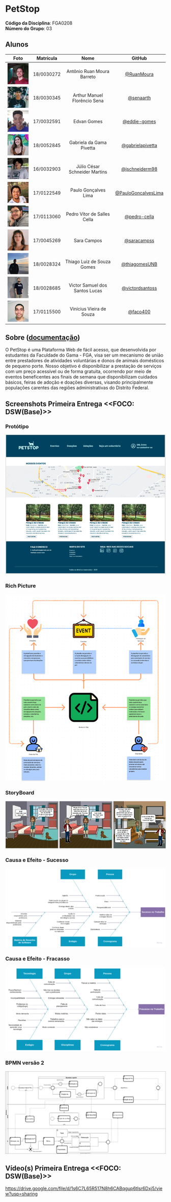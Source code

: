 # PetStop 

**Código da Disciplina**: FGA0208<br>
**Número do Grupo**: 03<br>

## Alunos

| Foto | Matrícula | Nome | GitHub |
|:--:|:--:|:--:|:--:|
| <img src="docs/images/team/ruan.jpeg" width="100">| 18/0030272 | Antônio Ruan Moura Barreto| [@RuanMoura](https://github.com/RuanMoura) 
| <img src="docs/images/team/sena.png" width="100">| 18/0030345 | Arthur Manuel Florêncio Sena | [@senaarth](https://github.com/senaarth) 
| <img src="docs/images/team/edvan.jpeg" width="100">| 17/0032591 | Edvan Gomes | [@eddie-gomes](https://github.com/eddie-gomes) 
| <img src="docs/images/team/gabi.jpeg" width="100">| 18/0052845 | Gabriela da Gama Pivetta | [@gabrielapivetta](https://github.com/gabrielapivetta) 
| <img src="docs/images/team/julio.jpeg" width="100">| 16/0032903 | Júlio César Schneider Martins | [@jschneiderm98](https://github.com/jschneiderm98) 
| <img src="docs/images/team/paulo.jpeg" width="100">| 17/0122549 | Paulo Gonçalves Lima | [@PauloGoncalvesLima](https://github.com/PauloGoncalvesLima) 
| <img src="docs/images/team/pedro.jpeg" width="100">| 17/0113060 | Pedro Vítor de Salles Cella | [@pedro-cella](https://github.com/pedro-cella) 
| <img src="docs/images/team/sara.jpeg" width="100">| 17/0045269  | Sara Campos | [@saracampss](https://github.com/saracampss) 
| <img src="docs/images/team/thiago.jpeg" width="100">| 18/0028324 | Thiago Luiz de Souza Gomes | [@thiagomesUNB](https://github.com/thiagomesUNB) 
| <img src="docs/images/team/victor.jpeg" width="100">| 18/0028685 | Victor Samuel dos Santos Lucas| [@victordsantoss](https://github.com/victordsantoss) 
| <img src="docs/images/team/vini.jpeg" width="100">| 17/0115500 | Vinícius Vieira de Souza | [@faco400](https://github.com/faco400) 



## Sobre ([documentação](https://unbarqdsw2021-1.github.io/2021.1_G3_PetStop_docs/))

O PetStop é uma Plataforma Web de fácil acesso, que desenvolvida por estudantes da Faculdade do Gama - FGA, visa ser um mecanismo de união entre prestadores de atividades voluntárias e donos de animais domésticos de pequeno porte. Nosso objetivo é disponibilizar a prestação de serviços com um preço acessível ou de forma gratuita, ocorrendo por meio de eventos beneficentes aos finais de semana que disponibilizam cuidados básicos, feiras de adoção e doações diversas, visando principalmente populações carentes das regiões administrativas do Distrito Federal.

## Screenshots Primeira Entrega <<FOCO: DSW(Base)>>

### Protótipo
![Protótipo](./docs/images/prototipo-print.png)

### Rich Picture
![RichPicture](./docs/images/richpicturegrupo2.png)

### StoryBoard
![StoryBoard](./docs/images/storyboard1.jpeg)

### Causa e Efeito - Sucesso
![CausaeEfeitoSucesso](./docs/images/Sucesso.jpg)
### Causa e Efeito - Fracasso
![CausaeEfeitoFracasso](./docs/images/Fracasso.jpg)

### BPMN versão 2
![BPMNv2](./docs/images/BPMNv2.svg)


## Vídeo(s) Primeira Entrega <<FOCO: DSW(Base)>>
https://drive.google.com/file/d/1s6C7L65R517N8h6CABqgup6tIsr6Dxj5/view?usp=sharing


<!--
## Screenshots Segunda Entrega <<FOCO: DSW(Modelagem)>>
Adicione 2 ou mais screenshots do projeto em termos de artefatos da Segunda Entrega.

## Vídeo(s) Segunda Entrega <<FOCO: DSW(Modelagem)>>
Adicione o(s)s vídeo(s) da Segunda Entrega.



## Screenshots Terceira Entrega <<FOCO: DSW(Padrões de Projeto)>>
Adicione 2 ou mais screenshots do projeto em termos de artefatos da Terceira Entrega.

## Vídeo(s) Terceira Entrega <<FOCO: DSW(Padrões de Projeto)>>
Adicione o(s)s vídeo(s) da Terceira Entrega.



## Screenshots Quarta Entrega (FINAL) <<FOCOS: Arquitetura & Reutilização de Software & PROJETO FINAL>>
Adicione 2 ou mais screenshots do projeto em termos de interface e/ou funcionamento.

## Vídeo(s) Quarta Entrega (FINAL) <<FOCOS: Arquitetura & Reutilização de Software & PROJETO FINAL>>
Adicione o(s)s vídeo(s) da Entrega Final.

## Descritivo dos Principais Aspectos Técnicos 
**Principal(is) Metodologia(s) Adotada(s)**: xxxxxx<br>
**Principais Linguagens Utilizadas e/ou Pretendidas**: xxxxxx<br>
**Principais Tecnologias Utilizadas e/ou Pretendidas**: xxxxxx<br>
**Principal(is) Estilo(s) Arquitetural(is) Adotado(s)**: xxxxxx<br>

## O Projeto está rodando?
( ) SIM
( ) NÃO
Se SIM, insira um manual (ou um script) para auxiliar ainda mais os interessados em consultar o projeto.

## Informações Complementares 
Quaisquer outras informações sobre seu projeto podem ser descritas nessa seção.
-->